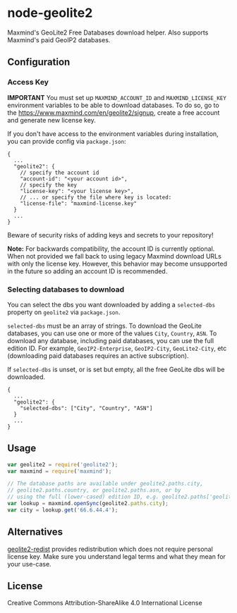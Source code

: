 # node-geolite2

Maxmind's GeoLite2 Free Databases download helper. Also supports Maxmind's paid GeoIP2 databases.

## Configuration

### Access Key

**IMPORTANT** You must set up `MAXMIND_ACCOUNT_ID` and `MAXMIND_LICENSE_KEY` environment variables to be able to download databases. To do so, go to the https://www.maxmind.com/en/geolite2/signup, create a free account and generate new license key.

If you don't have access to the environment variables during installation, you can provide config via `package.json`:

```jsonc
{
  ...
  "geolite2": {
    // specify the account id
    "account-id": "<your account id>",
    // specify the key
    "license-key": "<your license key>",
    // ... or specify the file where key is located:
    "license-file": "maxmind-license.key"
  }
  ...
}
```

Beware of security risks of adding keys and secrets to your repository!

**Note:** For backwards compatibility, the account ID is currently optional. When not provided we fall back to using legacy Maxmind download URLs with only the license key. However, this behavior may become unsupported in the future so adding an account ID is recommended.

### Selecting databases to download

You can select the dbs you want downloaded by adding a `selected-dbs` property on `geolite2` via `package.json`.

`selected-dbs` must be an array of strings. To download the GeoLite databases, you can use one or more of the values `City`, `Country`, `ASN`. To download any database, including paid databases, you can use the full edition ID. For example, `GeoIP2-Enterprise`, `GeoIP2-City`, `GeoLite2-City`, etc (downloading paid databases requires an active subscription).

If `selected-dbs` is unset, or is set but empty, all the free GeoLite dbs will be downloaded.

```jsonc
{
  ...
  "geolite2": {
    "selected-dbs": ["City", "Country", "ASN"]
  }
  ...
}
```

## Usage

```javascript
var geolite2 = require('geolite2');
var maxmind = require('maxmind');

// The database paths are available under geolite2.paths.city,
// geolite2.paths.country, or geolite2.paths.asn, or by
// using the full (lower-cased) edition ID, e.g. geolite2.paths['geolite2-asn']
var lookup = maxmind.openSync(geolite2.paths.city);
var city = lookup.get('66.6.44.4');
```

## Alternatives

[geolite2-redist](https://github.com/GitSquared/node-geolite2-redist) provides redistribution which does not require personal license key. Make sure you understand legal terms and what they mean for your use-case.

## License

Creative Commons Attribution-ShareAlike 4.0 International License
